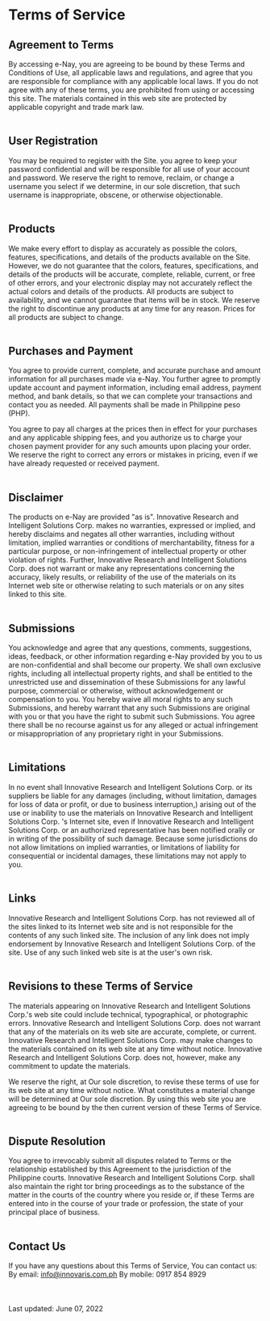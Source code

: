 # Terms of Service

## Agreement to Terms
By accessing e-Nay, you are agreeing to be bound by these Terms and Conditions of Use, all applicable laws and regulations, and agree that you are responsible for compliance with any applicable local laws. If you do not agree with any of these terms, you are prohibited from using or accessing this site. The materials contained in this web site are protected by applicable copyright and trade mark law.
<br/>
<br/>

## User Registration
You may be required to register with the Site. you agree to keep your password confidential and will be responsible for all use of your account and password. We reserve the right to remove, reclaim, or change a username you select if we determine, in our sole discretion, that such username is inappropriate, obscene, or otherwise objectionable.
<br/>
<br/>

## Products
We make every effort to display as accurately as possible the colors, features, specifications, and details of the products available on the Site. However, we do not guarantee that the colors, features, specifications, and details of the products will be accurate, complete, reliable, current, or free of other errors, and your electronic display may not accurately reflect the actual colors and details of the products. All products are subject to availability, and we cannot guarantee that items will be in stock. We reserve the right to discontinue any products at any time for any reason. Prices for all products are subject to change.
<br/>
<br/>

## Purchases and Payment
You agree to provide current, complete, and accurate purchase and amount information for all purchases made via e-Nay. You further agree to promptly update account and payment information, including email address, payment method, and bank details, so that we can complete your transactions and contact you as needed. All payments shall be made in Philippine peso (PHP).

You agree to pay all charges at the prices then in effect for your purchases and any applicable shipping fees, and you authorize us to charge your chosen payment provider for any such amounts upon placing your order. We reserve the right to correct any errors or mistakes in pricing, even if we have already requested or received payment.
<br/>
<br/>

## Disclaimer
The products on e-Nay are provided "as is". Innovative Research and Intelligent Solutions Corp. makes no warranties, expressed or implied, and hereby disclaims and negates all other warranties, including without limitation, implied warranties or conditions of merchantability, fitness for a particular purpose, or non-infringement of intellectual property or other violation of rights. Further, Innovative Research and Intelligent Solutions Corp. does not warrant or make any representations concerning the accuracy, likely results, or reliability of the use of the materials on its Internet web site or otherwise relating to such materials or on any sites linked to this site.
<br/>
<br/>

## Submissions
You acknowledge and agree that any questions, comments, suggestions, ideas, feedback, or other information regarding e-Nay provided by you to us are non-confidential and shall become our property. We shall own exclusive rights, including all intellectual property rights, and shall be entitled to the unrestricted use and dissemination of these Submissions for any lawful purpose, commercial or otherwise, without acknowledgement or compensation to you. You hereby waive all moral rights to any such Submissions, and hereby warrant that any such Submissions are original with you or that you have the right to submit such Submissions. You agree there shall be no recourse against us for any alleged or actual infringement or misappropriation of any proprietary right in your Submissions.
<br/>
<br/>

## Limitations
In no event shall Innovative Research and Intelligent Solutions Corp.  or its suppliers be liable for any damages (including, without limitation, damages for loss of data or profit, or due to business interruption,) arising out of the use or inability to use the materials on Innovative Research and Intelligent Solutions Corp. 's Internet site, even if Innovative Research and Intelligent Solutions Corp. or an authorized representative has been notified orally or in writing of the possibility of such damage. Because some jurisdictions do not allow limitations on implied warranties, or limitations of liability for consequential or incidental damages, these limitations may not apply to you.
<br/>
<br/>

## Links
Innovative Research and Intelligent Solutions Corp. has not reviewed all of the sites linked to its Internet web site and is not responsible for the contents of any such linked site. The inclusion of any link does not imply endorsement by Innovative Research and Intelligent Solutions Corp.  of the site. Use of any such linked web site is at the user's own risk.
<br/>
<br/>

## Revisions to these Terms of Service
The materials appearing on Innovative Research and Intelligent Solutions Corp.'s web site could include technical, typographical, or photographic errors. Innovative Research and Intelligent Solutions Corp.  does not warrant that any of the materials on its web site are accurate, complete, or current. Innovative Research and Intelligent Solutions Corp. may make changes to the materials contained on its web site at any time without notice. Innovative Research and Intelligent Solutions Corp. does not, however, make any commitment to update the materials.

We reserve the right, at Our sole discretion, to revise these terms of use for its web site at any time without notice. What constitutes a material change will be determined at Our sole discretion. By using this web site you are agreeing to be bound by the then current version of these Terms of Service.
<br/>
<br/>

## Dispute Resolution
You agree to irrevocably submit all disputes related to Terms or the relationship established by this Agreement to the jurisdiction of the Philippine courts. Innovative Research and Intelligent Solutions Corp. shall also maintain the right tor bring proceedings as to the substance of the matter in the courts of the country where you reside or, if these Terms are entered into in the course of your trade or profession, the state of your principal place of business.
<br/>
<br/>

## Contact Us
If you have any questions about this Terms of Service, You can contact us:\
By email: info@innovaris.com.ph
By mobile: 0917 854 8929
<br/>
<br/>
<br/>
<br/>
Last updated: June 07, 2022
